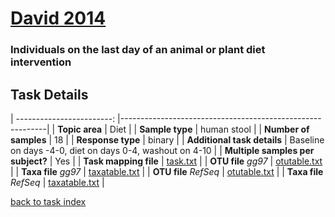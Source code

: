 # [David 2014]( ../docs/david.html )
### Individuals on the last day of an animal or plant diet intervention

## Task Details
| ------------------------: |-----------------------------------------------------------|
| **Topic area**                | Diet                                                |
| **Sample type**               | human stool                                         |
| **Number of samples**         | 18                                         |
| **Response type**             | binary                                           |
| **Additional task details**   | Baseline on days -4-0, diet on days 0-4, washout on 4-10                                  |
| **Multiple samples per subject?** | Yes |
| **Task mapping file**         | [task.txt](../datasets/david/task.txt)                                 |
| **OTU file** *gg97*           | [otutable.txt](../datasets/david/gg/otutable.txt)                             |
| **Taxa file** *gg97*          | [taxatable.txt](../datasets/david/gg/taxatable.txt)                          |
| **OTU file** *RefSeq*         | [otutable.txt](../datasets/david/refseq/otutable.txt)                    |
| **Taxa file** *RefSeq*        | [taxatable.txt](../datasets/david/refseq/taxatable.txt)                  |


[back to task index](../README.md)